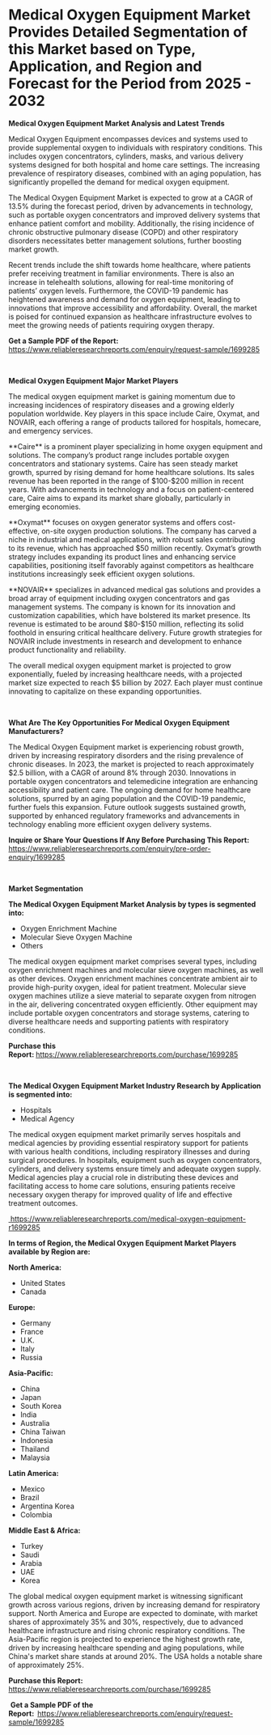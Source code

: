 <p><h1>Medical Oxygen Equipment Market Provides Detailed Segmentation of this Market based on Type, Application, and Region and Forecast for the Period from 2025 - 2032</h1></p><p><strong>Medical Oxygen Equipment Market Analysis and Latest Trends</strong></p>
<p><p>Medical Oxygen Equipment encompasses devices and systems used to provide supplemental oxygen to individuals with respiratory conditions. This includes oxygen concentrators, cylinders, masks, and various delivery systems designed for both hospital and home care settings. The increasing prevalence of respiratory diseases, combined with an aging population, has significantly propelled the demand for medical oxygen equipment.</p><p>The Medical Oxygen Equipment Market is expected to grow at a CAGR of 13.5% during the forecast period, driven by advancements in technology, such as portable oxygen concentrators and improved delivery systems that enhance patient comfort and mobility. Additionally, the rising incidence of chronic obstructive pulmonary disease (COPD) and other respiratory disorders necessitates better management solutions, further boosting market growth. </p><p>Recent trends include the shift towards home healthcare, where patients prefer receiving treatment in familiar environments. There is also an increase in telehealth solutions, allowing for real-time monitoring of patients’ oxygen levels. Furthermore, the COVID-19 pandemic has heightened awareness and demand for oxygen equipment, leading to innovations that improve accessibility and affordability. Overall, the market is poised for continued expansion as healthcare infrastructure evolves to meet the growing needs of patients requiring oxygen therapy.</p></p>
<p><strong>Get a Sample PDF of the Report:&nbsp;</strong> <a href="https://www.reliableresearchreports.com/enquiry/request-sample/1699285?utm_campaign=16&utm_medium=2&utm_source=Github&utm_content=ia&utm_term=13042025&utm_id=medical-oxygen-equipment">https://www.reliableresearchreports.com/enquiry/request-sample/1699285</a></p>
<p>&nbsp;</p>
<p><strong>Medical Oxygen Equipment Major Market Players</strong></p>
<p><p>The medical oxygen equipment market is gaining momentum due to increasing incidences of respiratory diseases and a growing elderly population worldwide. Key players in this space include Caire, Oxymat, and NOVAIR, each offering a range of products tailored for hospitals, homecare, and emergency services.</p><p>**Caire** is a prominent player specializing in home oxygen equipment and solutions. The company’s product range includes portable oxygen concentrators and stationary systems. Caire has seen steady market growth, spurred by rising demand for home healthcare solutions. Its sales revenue has been reported in the range of $100-$200 million in recent years. With advancements in technology and a focus on patient-centered care, Caire aims to expand its market share globally, particularly in emerging economies.</p><p>**Oxymat** focuses on oxygen generator systems and offers cost-effective, on-site oxygen production solutions. The company has carved a niche in industrial and medical applications, with robust sales contributing to its revenue, which has approached $50 million recently. Oxymat’s growth strategy includes expanding its product lines and enhancing service capabilities, positioning itself favorably against competitors as healthcare institutions increasingly seek efficient oxygen solutions.</p><p>**NOVAIR** specializes in advanced medical gas solutions and provides a broad array of equipment including oxygen concentrators and gas management systems. The company is known for its innovation and customization capabilities, which have bolstered its market presence. Its revenue is estimated to be around $80-$150 million, reflecting its solid foothold in ensuring critical healthcare delivery. Future growth strategies for NOVAIR include investments in research and development to enhance product functionality and reliability.</p><p>The overall medical oxygen equipment market is projected to grow exponentially, fueled by increasing healthcare needs, with a projected market size expected to reach $5 billion by 2027. Each player must continue innovating to capitalize on these expanding opportunities.</p></p>
<p>&nbsp;</p>
<p><strong>What Are The Key Opportunities For Medical Oxygen Equipment Manufacturers?</strong></p>
<p><p>The Medical Oxygen Equipment market is experiencing robust growth, driven by increasing respiratory disorders and the rising prevalence of chronic diseases. In 2023, the market is projected to reach approximately $2.5 billion, with a CAGR of around 8% through 2030. Innovations in portable oxygen concentrators and telemedicine integration are enhancing accessibility and patient care. The ongoing demand for home healthcare solutions, spurred by an aging population and the COVID-19 pandemic, further fuels this expansion. Future outlook suggests sustained growth, supported by enhanced regulatory frameworks and advancements in technology enabling more efficient oxygen delivery systems.</p></p>
<p><strong>Inquire or Share Your Questions If Any Before Purchasing This Report:</strong> <a href="https://www.reliableresearchreports.com/enquiry/pre-order-enquiry/1699285?utm_campaign=16&utm_medium=2&utm_source=Github&utm_content=ia&utm_term=13042025&utm_id=medical-oxygen-equipment">https://www.reliableresearchreports.com/enquiry/pre-order-enquiry/1699285</a></p>
<p>&nbsp;</p>
<p><strong>Market Segmentation</strong></p>
<p><strong>The Medical Oxygen Equipment Market Analysis by types is segmented into:</strong></p>
<p><ul><li>Oxygen Enrichment Machine</li><li>Molecular Sieve Oxygen Machine</li><li>Others</li></ul></p>
<p><p>The medical oxygen equipment market comprises several types, including oxygen enrichment machines and molecular sieve oxygen machines, as well as other devices. Oxygen enrichment machines concentrate ambient air to provide high-purity oxygen, ideal for patient treatment. Molecular sieve oxygen machines utilize a sieve material to separate oxygen from nitrogen in the air, delivering concentrated oxygen efficiently. Other equipment may include portable oxygen concentrators and storage systems, catering to diverse healthcare needs and supporting patients with respiratory conditions.</p></p>
<p><strong>Purchase this Report:&nbsp;</strong><a href="https://www.reliableresearchreports.com/purchase/1699285?utm_campaign=16&utm_medium=2&utm_source=Github&utm_content=ia&utm_term=13042025&utm_id=medical-oxygen-equipment">https://www.reliableresearchreports.com/purchase/1699285</a></p>
<p>&nbsp;</p>
<p><strong>The Medical Oxygen Equipment Market Industry Research by Application is segmented into:</strong></p>
<p><ul><li>Hospitals</li><li>Medical Agency</li></ul></p>
<p><p>The medical oxygen equipment market primarily serves hospitals and medical agencies by providing essential respiratory support for patients with various health conditions, including respiratory illnesses and during surgical procedures. In hospitals, equipment such as oxygen concentrators, cylinders, and delivery systems ensure timely and adequate oxygen supply. Medical agencies play a crucial role in distributing these devices and facilitating access to home care solutions, ensuring patients receive necessary oxygen therapy for improved quality of life and effective treatment outcomes.</p></p>
<p><a href="https://www.reliableresearchreports.com/medical-oxygen-equipment-r1699285?utm_campaign=16&utm_medium=2&utm_source=Github&utm_content=ia&utm_term=13042025&utm_id=medical-oxygen-equipment">&nbsp;https://www.reliableresearchreports.com/medical-oxygen-equipment-r1699285</a></p>
<p><strong>In terms of Region, the Medical Oxygen Equipment Market Players available by Region are:</strong></p>
<p>
    <p> <strong> North America: </strong>
        <ul>
            <li>United States</li>
            <li>Canada</li>
        </ul>
        </p> 
    <p> <strong> Europe: </strong>
        <ul>
            <li>Germany</li>
            <li>France</li>
            <li>U.K.</li>
            <li>Italy</li>
            <li>Russia</li>
        </ul>
        </p> 
    <p> <strong> Asia-Pacific: </strong>
        <ul>
            <li>China</li>
            <li>Japan</li>
            <li>South Korea</li>
            <li>India</li>
            <li>Australia</li>
            <li>China Taiwan</li>
            <li>Indonesia</li>
            <li>Thailand</li>
            <li>Malaysia</li>
        </ul>
        </p> 
    <p> <strong> Latin America: </strong>
        <ul>
            <li>Mexico</li>
            <li>Brazil</li>
            <li>Argentina Korea</li>
            <li>Colombia</li>
        </ul>
        </p> 
    <p> <strong> Middle East & Africa: </strong>
        <ul>
            <li>Turkey</li>
            <li>Saudi</li>
            <li>Arabia</li>
            <li>UAE</li>
            <li>Korea</li>
        </ul>
    </p>
    </p>
<p><p>The global medical oxygen equipment market is witnessing significant growth across various regions, driven by increasing demand for respiratory support. North America and Europe are expected to dominate, with market shares of approximately 35% and 30%, respectively, due to advanced healthcare infrastructure and rising chronic respiratory conditions. The Asia-Pacific region is projected to experience the highest growth rate, driven by increasing healthcare spending and aging populations, while China's market share stands at around 20%. The USA holds a notable share of approximately 25%.</p></p>
<p><strong>Purchase this Report: </strong><a href="https://www.reliableresearchreports.com/purchase/1699285?utm_campaign=16&utm_medium=2&utm_source=Github&utm_content=ia&utm_term=13042025&utm_id=medical-oxygen-equipment">https://www.reliableresearchreports.com/purchase/1699285</a></p>
<p>&nbsp;<strong>Get a Sample PDF of the Report:&nbsp;&nbsp;</strong><a href="https://www.reliableresearchreports.com/enquiry/request-sample/1699285?utm_campaign=16&utm_medium=2&utm_source=Github&utm_content=ia&utm_term=13042025&utm_id=medical-oxygen-equipment">https://www.reliableresearchreports.com/enquiry/request-sample/1699285</a></p>
<p><strong></strong></p>
<p><p></p><p></p><p></p></p>